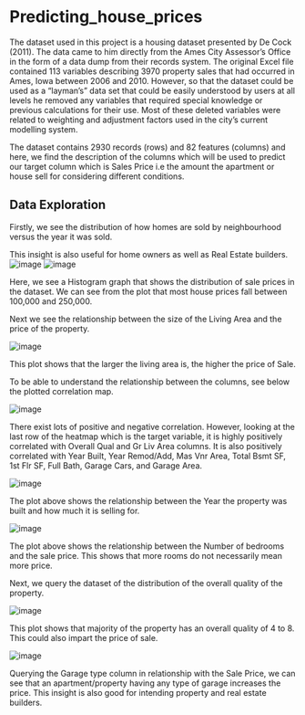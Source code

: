 # Predicting_house_prices
The dataset used in this project is a housing dataset presented by De Cock (2011). The data came to him directly from the Ames City Assessor’s Office in the form of a data dump from their records system. The original Excel file contained 113 variables describing 3970 property sales that had occurred in Ames, Iowa between 2006 and 2010. However, so that the dataset could be used as a “layman’s” data set that could be easily understood by users at all levels he removed any variables that required special knowledge or previous calculations for their use. Most of these deleted variables were related to weighting and adjustment factors used in the city’s current modelling system.

The dataset contains 2930 records (rows) and 82 features (columns) and here, we find the description of the columns which will be used to predict our target column which is Sales Price i.e the amount the apartment or house sell for considering different conditions.

## Data Exploration
Firstly, we see the distribution of how homes are sold by neighbourhood versus the year it was sold.

This insight is also useful for home owners as well as Real Estate builders.
![image](https://user-images.githubusercontent.com/88746246/222375375-a8f2df47-26e5-46eb-836e-32ad39264189.png)
![image](https://user-images.githubusercontent.com/88746246/222375422-7760ddc2-dd25-444d-be8f-cb2fbc3ed941.png)

Here, we see a Histogram graph that shows the distribution of sale prices in the dataset. We can see from the plot that most house prices fall between 100,000 and 250,000.

Next we see the relationship between the size of the Living Area and the price of the property.

![image](https://user-images.githubusercontent.com/88746246/222375525-2a5bacd2-d986-4c85-96b3-e03483f608e1.png)

This plot shows that the larger the living area is, the higher the price of Sale.

To be able to understand the relationship between the columns, see below the plotted correlation map.

![image](https://user-images.githubusercontent.com/88746246/222375663-43581821-f08b-46a6-a2d4-e4d3d47a01c6.png)

There exist lots of positive and negative correlation. However, looking at the last row of the heatmap which is the target variable, it is highly positively correlated with Overall Qual and Gr Liv Area columns. It is also positively correlated with Year Built, Year Remod/Add, Mas Vnr Area, Total Bsmt SF, 1st Flr SF, Full Bath, Garage Cars, and Garage Area.

![image](https://user-images.githubusercontent.com/88746246/222375808-14cf06d1-af27-455c-b97d-00dd2d83bf99.png)

The plot above shows the relationship between the Year the property was built and how much it is selling for.


![image](https://user-images.githubusercontent.com/88746246/222375906-641ccea7-0925-40c1-a042-9cf81763d057.png)

The plot above shows the relationship between the Number of bedrooms and the sale price. This shows that more rooms do not necessarily mean more price.

Next, we query the dataset of the distribution of the overall quality of the property.

![image](https://user-images.githubusercontent.com/88746246/222375985-2281e881-98cd-43c5-bd69-4bb8584a6aae.png)

This plot shows that majority of the property has an overall quality of 4 to 8. This could also impart the price of sale.

![image](https://user-images.githubusercontent.com/88746246/222376278-4b9540c4-5202-4612-ba5a-2abc6366f504.png)

Querying the Garage type column in relationship with the Sale Price, we can see that an apartment/property having any type of garage increases the price. This insight is also good for intending property and real estate builders.




